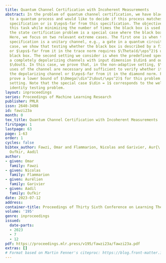 ```yaml
---
title: Quantum Channel Certification with Incoherent Measurements
abstract: In the problem of quantum channel certification, we have black box access
  to a quantum process and would like to decide if this process matches some predefined
  specification or is $\eps$-far from this specification. The objective is to achieve
  this task while minimizing the number of times the black box is used. Note that
  the state certification problem is a special case where the black box has no input.
  Here, we focus on two relevant extreme cases. The first one is when the predefined
  specification is a unitary channel, e.g., a gate in a quantum circuit.  In this
  case, we show that testing whether the black box is described by a fixed unitary
  or $\eps$-far from it in the trace norm requires $\Theta(d/\eps^2)$ uses of the
  black box. The second setting we consider is when the predefined specification is
  a completely depolarizing channels with input dimension $\din$ and output dimension
  $\dout$. In this case, we prove that, in the non-adaptive setting, $\Tilde{\Theta}(\din^2\dout^{1.5}/\eps^2)$
  uses of the channel are necessary and sufficient to verify whether it is equal to
  the depolarizing channel or $\eps$-far from it in the diamond norm. Finally, we
  prove a lower bound of $\Omega(\din^2\dout/\eps^2)$ for this problem in the adaptive
  setting. Note that the special case $\din = 1$ corresponds to the well-studied quantum
  identity testing problem.
layout: inproceedings
series: Proceedings of Machine Learning Research
publisher: PMLR
issn: 2640-3498
id: fawzi23a
month: 0
tex_title: Quantum Channel Certification with Incoherent Measurements
firstpage: 1
lastpage: 63
page: 1-63
order: 1
cycles: false
bibtex_author: Fawzi, Omar and Flammarion, Nicolas and Garivier, Aur{\'e}lien and
  Oufkir, Aadil
author:
- given: Omar
  family: Fawzi
- given: Nicolas
  family: Flammarion
- given: Aurélien
  family: Garivier
- given: Aadil
  family: Oufkir
date: 2023-07-12
address: 
container-title: Proceedings of Thirty Sixth Conference on Learning Theory
volume: '195'
genre: inproceedings
issued:
  date-parts:
  - 2023
  - 7
  - 12
pdf: https://proceedings.mlr.press/v195/fawzi23a/fawzi23a.pdf
extras: []
# Format based on Martin Fenner's citeproc: https://blog.front-matter.io/posts/citeproc-yaml-for-bibliographies/
---
```

